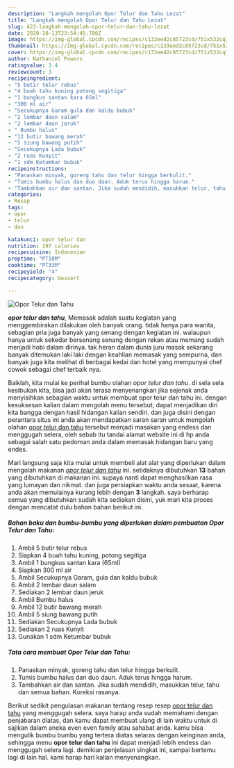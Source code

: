 ```yaml
---
description: "Langkah mengolah Opor Telur dan Tahu Lezat"
title: "Langkah mengolah Opor Telur dan Tahu Lezat"
slug: 423-langkah-mengolah-opor-telur-dan-tahu-lezat
date: 2020-10-13T23:54:45.786Z
image: https://img-global.cpcdn.com/recipes/c133eed2c85723cd/751x532cq70/opor-telur-dan-tahu-foto-resep-utama.jpg
thumbnail: https://img-global.cpcdn.com/recipes/c133eed2c85723cd/751x532cq70/opor-telur-dan-tahu-foto-resep-utama.jpg
cover: https://img-global.cpcdn.com/recipes/c133eed2c85723cd/751x532cq70/opor-telur-dan-tahu-foto-resep-utama.jpg
author: Nathaniel Powers
ratingvalue: 3.4
reviewcount: 3
recipeingredient:
- "5 butir telur rebus"
- "4 buah tahu kuning potong segitiga"
- "1 bungkus santan kara 65ml"
- "300 ml air"
- "Secukupnya Garam gula dan kaldu bubuk"
- "2 lembar daun salam"
- "2 lembar daun jeruk"
- " Bumbu halus"
- "12 butir bawang merah"
- "5 siung bawang putih"
- "Secukupnya Lada bubuk"
- "2 ruas Kunyit"
- "1 sdm Ketumbar bubuk"
recipeinstructions:
- "Panaskan minyak, goreng tahu dan telur hingga berkulit."
- "Tumis bumbu halus dan duo daun. Aduk terus hingga harum."
- "Tambahkan air dan santan. Jika sudah mendidih, masukkan telur, tahu dan semua bahan. Koreksi rasanya."
categories:
- Resep
tags:
- opor
- telur
- dan

katakunci: opor telur dan 
nutrition: 197 calories
recipecuisine: Indonesian
preptime: "PT18M"
cooktime: "PT33M"
recipeyield: "4"
recipecategory: Dessert

---
```



![Opor Telur dan Tahu](https://img-global.cpcdn.com/recipes/c133eed2c85723cd/751x532cq70/opor-telur-dan-tahu-foto-resep-utama.jpg)

<b><i>opor telur dan tahu</i></b>, Memasak adalah suatu kegiatan yang menggembirakan dilakukan oleh banyak orang. tidak hanya para wanita, sebagian pria juga banyak yang senang dengan kegiatan ini. walaupun hanya untuk sekedar bersenang senang dengan rekan atau memang sudah menjadi hobi dalam dirinya. tak heran dalam dunia juru masak sekarang banyak ditemukan laki laki dengan keahlian memasak yang sempurna, dan banyak juga kita melihat di berbagai kedai dan hotel yang mempunyai chef cowok sebagai chef terbaik nya.

Baiklah, kita mulai ke perihal bumbu olahan <i>opor telur dan tahu</i>. di sela sela kesibukan kita, bisa jadi akan terasa menyenangkan jika sejenak anda menyisihkan sebagian waktu untuk membuat opor telur dan tahu ini. dengan kesuksesan kalian dalam mengolah menu tersebut, dapat menjadikan diri kita bangga dengan hasil hidangan kalian sendiri. dan juga disini dengan perantara situs ini anda akan mendapatkan saran saran untuk mengolah olahan <u>opor telur dan tahu</u> tersebut menjadi masakan yang endess dan menggugah selera, oleh sebab itu tandai alamat website ini di hp anda sebagai salah satu pedoman anda dalam memasak hidangan baru yang endes.




Mari langsung saja kita mulai untuk membeli alat alat yang diperlukan dalam mengolah makanan <u><i>opor telur dan tahu</i></u> ini. setidaknya dibutuhkan <b>13</b> bahan yang dibutuhkan di makanan ini. supaya nanti dapat menghasilkan rasa yang lumayan dan nikmat. dan juga persiapkan waktu anda sesaat, karena anda akan memulainya kurang lebih dengan <b>3</b> langkah. saya berharap semua yang dibutuhkan sudah kita sediakan disini, yuk mari kita proses dengan mencatat dulu bahan bahan berikut ini.

<!--inarticleads1-->

##### Bahan baku dan bumbu-bumbu yang diperlukan dalam pembuatan Opor Telur dan Tahu:

1. Ambil 5 butir telur rebus
1. Siapkan 4 buah tahu kuning, potong segitiga
1. Ambil 1 bungkus santan kara (65ml)
1. Siapkan 300 ml air
1. Ambil Secukupnya Garam, gula dan kaldu bubuk
1. Ambil 2 lembar daun salam
1. Sediakan 2 lembar daun jeruk
1. Ambil  Bumbu halus
1. Ambil 12 butir bawang merah
1. Ambil 5 siung bawang putih
1. Sediakan Secukupnya Lada bubuk
1. Sediakan 2 ruas Kunyit
1. Gunakan 1 sdm Ketumbar bubuk




<!--inarticleads2-->

##### Tata cara membuat Opor Telur dan Tahu:

1. Panaskan minyak, goreng tahu dan telur hingga berkulit.
1. Tumis bumbu halus dan duo daun. Aduk terus hingga harum.
1. Tambahkan air dan santan. Jika sudah mendidih, masukkan telur, tahu dan semua bahan. Koreksi rasanya.




Berikut sedikit pengulasan makanan tentang resep resep <u>opor telur dan tahu</u> yang menggugah selera. saya harap anda sudah memahami dengan penjabaran diatas, dan kamu dapat membuat ulang di lain waktu untuk di sajikan dalam aneka even even family atau sahabat anda. kamu bisa mengulik bumbu bumbu yang tertera diatas selaras dengan keinginan anda, sehingga menu <b>opor telur dan tahu</b> ini dapat menjadi lebih endess dan menggugah selera lagi. demikian penjelasan singkat ini, sampai bertemu lagi di lain hal. kami harap hari kalian menyenangkan.
